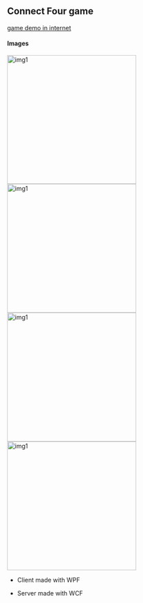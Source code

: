 ## Connect Four game ##

[game demo in internet](http://www.coolmath-games.com/0-4-in-a-row)


#### Images ####

<img src="Images/PlayWaitingWindow.png" alt="img1" height="300">

<img src="Images/PlayersWindow.png" alt="img1" height="300">

<img src="Images/ShowWindow.png" alt="img1" height="300">

<img src="Images/game.png" alt="img1" height="300">


* Client made with WPF 

* Server made with WCF
